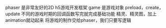 phaser 是非常友好的2D h5游戏开发框架
game 是游戏对象
preload，create，update 不同的游戏时期的回调函数写完就完成基础功能
 精灵、精灵图，加上animation就动起来
 将游戏的制作交给phaser，我们只要写逻辑